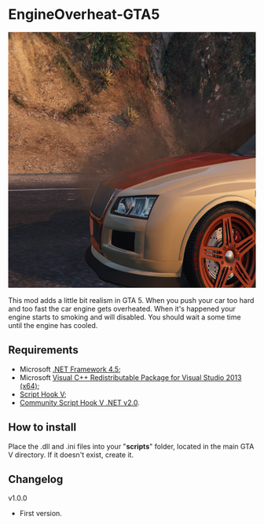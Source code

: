 # EngineOverheat-GTA5

<img src="img/poster.jpg" alt="alt text" width="650" height="520">

This mod adds a little bit realism in GTA 5. When you push your car too hard and too fast the car engine gets overheated. When it's happened your engine starts to smoking and will disabled. You should wait a some time until the engine has cooled.

Requirements 
--------------

- Microsoft [.NET Framework 4.5](https://www.microsoft.com/download/details.aspx?id=30653);
- Microsoft [Visual C++ Redistributable Package for Visual Studio 2013 (x64)](https://www.microsoft.com/download/details.aspx?id=40784);
- [Script Hook V](http://gtaforums.com/topic/788343-script-hook-v/);
- [Community Script Hook V .NET v2.0](https://github.com/crosire/scripthookvdotnet/releases/tag/v1.1).

How to install
--------------

Place the .dll and .ini files into your "**scripts**" folder, located in the main GTA V directory. If it doesn't exist, create it.

Changelog
--------------
v1.0.0
- First version.
